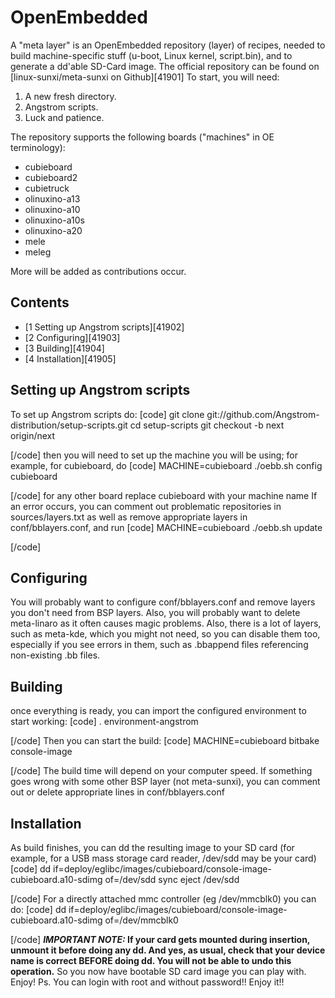 # OpenEmbedded
A "meta layer" is an OpenEmbedded repository (layer) of recipes, needed to build machine-specific stuff (u-boot, Linux kernel, script.bin), and to generate a dd'able SD-Card image. 
The official repository can be found on [linux-sunxi/meta-sunxi on Github][41901]
To start, you will need: 
  1. A new fresh directory.
  2. Angstrom scripts.
  3. Luck and patience.

The repository supports the following boards ("machines" in OE terminology): 
  * cubieboard
  * cubieboard2
  * cubietruck
  * olinuxino-a13
  * olinuxino-a10
  * olinuxino-a10s
  * olinuxino-a20
  * mele
  * meleg

More will be added as contributions occur. 
## Contents
  * [1 Setting up Angstrom scripts][41902]
  * [2 Configuring][41903]
  * [3 Building][41904]
  * [4 Installation][41905]

## Setting up Angstrom scripts
To set up Angstrom scripts do: 
[code] 
    git clone git://github.com/Angstrom-distribution/setup-scripts.git
    cd setup-scripts
    git checkout -b next origin/next
    
[/code]
then you will need to set up the machine you will be using; for example, for cubieboard, do 
[code] 
    MACHINE=cubieboard ./oebb.sh config cubieboard
    
[/code]
for any other board replace cubieboard with your machine name 
If an error occurs, you can comment out problematic repositories in sources/layers.txt as well as remove appropriate layers in conf/bblayers.conf, and run 
[code] 
    MACHINE=cubieboard ./oebb.sh update
    
[/code]
## Configuring
You will probably want to configure conf/bblayers.conf and remove layers you don't need from BSP layers. Also, you will probably want to delete meta-linaro as it often causes magic problems. Also, there is a lot of layers, such as meta-kde, which you might not need, so you can disable them too, especially if you see errors in them, such as .bbappend files referencing non-existing .bb files. 
## Building
once everything is ready, you can import the configured environment to start working: 
[code] 
    . environment-angstrom
    
[/code]
Then you can start the build: 
[code] 
    MACHINE=cubieboard bitbake console-image
    
[/code]
The build time will depend on your computer speed. 
If something goes wrong with some other BSP layer (not meta-sunxi), you can comment out or delete appropriate lines in conf/bblayers.conf 
## Installation
As build finishes, you can dd the resulting image to your SD card (for example, for a USB mass storage card reader, /dev/sdd may be your card) 
[code] 
    dd if=deploy/eglibc/images/cubieboard/console-image-cubieboard.a10-sdimg of=/dev/sdd
    sync
    eject /dev/sdd
    
[/code]
For a directly attached mmc controller (eg /dev/mmcblk0) you can do: 
[code] 
    dd if=deploy/eglibc/images/cubieboard/console-image-cubieboard.a10-sdimg of=/dev/mmcblk0
    
[/code]
**_IMPORTANT NOTE:_ If your card gets mounted during insertion, unmount it before doing any dd. And yes, as usual, check that your device name is correct BEFORE doing dd. You will not be able to undo this operation.**
So you now have bootable SD card image you can play with. Enjoy! 
Ps. You can login with root and without password!! Enjoy it!!

